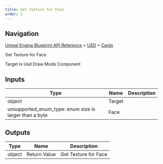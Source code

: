 ```yaml
---
title: Get Texture for Face
order: 1
---
```

## Navigation

[Unreal Engine Blueprint API Reference](https://dev.epicgames.com/documentation/en-us/unreal-engine/BlueprintAPI) > [USD](https://dev.epicgames.com/documentation/en-us/unreal-engine/BlueprintAPI/USD) > [Cards](https://dev.epicgames.com/documentation/en-us/unreal-engine/BlueprintAPI/USD/Cards)

Get Texture for Face

Target is Usd Draw Mode Component

## Inputs

| Type | Name | Description |
| --- | --- | --- |
| object | Target |  |
| unsupported_enum_type: enum size is larger than a byte | Face |  |

## Outputs

| Type | Name | Description |
| --- | --- | --- |
| object | Return Value | Get Texture for Face |
